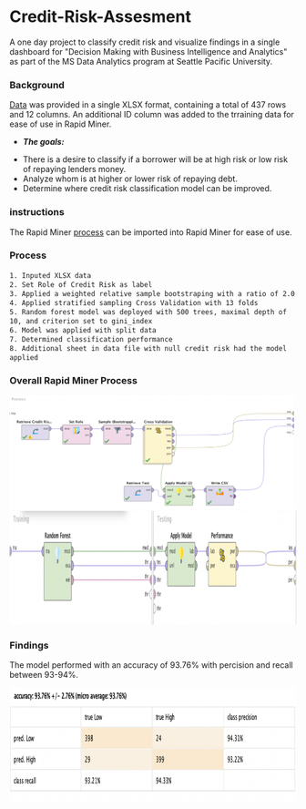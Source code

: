 # Credit-Risk-Assesment
A one day project to classify credit risk and visualize findings in a single dashboard for "Decision Making with Business Intelligence and Analytics" as part of the MS Data Analytics program at Seattle Pacific University.  

### Background
[Data](https://github.com/Samantha-Britschgi/Credit-Risk-Assesment/blob/6277e8a533ec386605f2f522e111d75cca3db005/Credit%20Risk%20Data.xlsx) was provided in a single XLSX format, containing a total of 437 rows and 12 columns.
An additional ID column was added to the trraining data for ease of use in Rapid Miner.

* ***The goals:*** 
- There is a desire to classify if a borrower will be at high risk or low risk of repaying lenders money.
- Analyze whom is at higher or lower risk of repaying debt. 
- Determine where credit risk classification model can be improved.

### instructions

The Rapid Miner [process](https://github.com/Samantha-Britschgi/Credit-Risk-Assesment/blob/6277e8a533ec386605f2f522e111d75cca3db005/CreditRiskModel.rmp) can be imported into Rapid Miner for ease of use.
 
### Process

    1. Inputed XLSX data
    2. Set Role of Credit Risk as label
    3. Applied a weighted relative sample bootstraping with a ratio of 2.0
    4. Applied stratified sampling Cross Validation with 13 folds
    5. Random forest model was deployed with 500 trees, maximal depth of 10, and criterion set to gini_index
    6. Model was applied with split data 
    7. Determined classification performance 
    8. Additional sheet in data file with null credit risk had the model applied

### Overall Rapid Miner Process

<img src="https://github.com/Samantha-Britschgi/Credit-Risk-Assesment/blob/959dc899f219c86c08f52b99bf0a069afc6818e1/Credit-Risk-Assesment-RapidMiner-Images/Model%20Process.png" width="500" height="200" />

<img src="https://github.com/Samantha-Britschgi/Credit-Risk-Assesment/blob/959dc899f219c86c08f52b99bf0a069afc6818e1/Credit-Risk-Assesment-RapidMiner-Images/ModelApplication.png" width="1400" height="200" />

    
### Findings
The model performed with an accuracy of 93.76% with percision and recall between 93-94%.

<img src="https://github.com/Samantha-Britschgi/Credit-Risk-Assesment/blob/959dc899f219c86c08f52b99bf0a069afc6818e1/Credit-Risk-Assesment-RapidMiner-Images/Confuson%20Matrix.png" width="900" height="200" />
